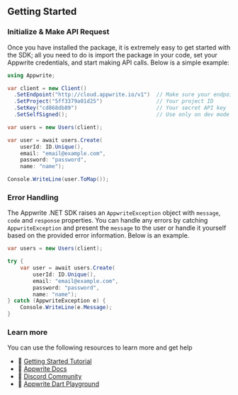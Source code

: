 ## Getting Started

### Initialize & Make API Request
Once you have installed the package, it is extremely easy to get started with the SDK; all you need to do is import the package in your code, set your Appwrite credentials, and start making API calls. Below is a simple example:

```csharp
using Appwrite;

var client = new Client()
  .SetEndpoint("http://cloud.appwrite.io/v1")  // Make sure your endpoint is accessible
  .SetProject("5ff3379a01d25")                 // Your project ID
  .SetKey("cd868db89")                         // Your secret API key
  .SetSelfSigned();                            // Use only on dev mode with a self-signed SSL cert

var users = new Users(client);

var user = await users.Create(
    userId: ID.Unique(),
    email: "email@example.com",
    password: "password",
    name: "name");

Console.WriteLine(user.ToMap());
```

### Error Handling
The Appwrite .NET SDK raises an `AppwriteException` object with `message`, `code` and `response` properties. You can handle any errors by catching `AppwriteException` and present the `message` to the user or handle it yourself based on the provided error information. Below is an example.

```csharp
var users = new Users(client);

try {
    var user = await users.Create(
        userId: ID.Unique(),
        email: "email@example.com",
        password: "password",
        name: "name");
} catch (AppwriteException e) {
    Console.WriteLine(e.Message);
}
```

### Learn more
You can use the following resources to learn more and get help
- 🚀 [Getting Started Tutorial](https://appwrite.io/docs/getting-started-for-server)
- 📜 [Appwrite Docs](https://appwrite.io/docs)
- 💬 [Discord Community](https://appwrite.io/discord)
- 🚂 [Appwrite Dart Playground](https://github.com/appwrite/playground-for-dotnet)